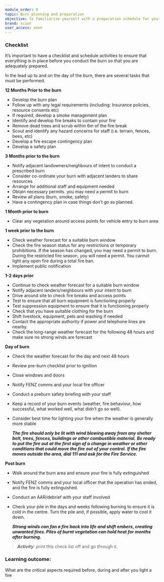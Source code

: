 ```yaml
---
module_order: 9
topic: Burn planning and preparation
objective: To familiarise yourself with a preparation schedule for your prescribed burn.
brand: scion
user_access: anon
---
```


### Checklist

It’s important to have a checklist and schedule activities to ensure that everything is in place before you conduct the burn so that you are adequately prepared. 

In the lead up to and on the day of the burn, there are several tasks that must be performed.  


**12 Months Prior to the burn**
* Develop the burn plan
* Follow up with any legal requirements (including: Insurance policies, resource consents etc)
* If required, develop a smoke management plan
* Identify and develop fire breaks to contain your fire
* Remove dead trees and scrub within 6m of the fire break
* Scout and identify any hazard concerns for staff (i.e. terrain, fences, bees, etc)
* Develop a fire escape contingency plan
* Develop a safety plan
	
	
**3 Months prior to the burn**
* Notify adjacent landowners/neighbours of intent to conduct a prescribed burn
* Consider co-ordinate your burn with adjacent landers to share resources
* Arrange for additional staff and equipment needed
* Obtain necessary permits. you may need a permit to burn
* Review all plans (burn, smoke, safety)
* Have a contingency plan in case things don’t go as planned.
	
	
**1 Month prior to burn**
* Clear any vegetation around access points for vehicle entry to burn area
	

	
**1 week prior to the burn**
* Check weather forecast for a suitable burn window
* Check the fire season status for any restrictions or temporary prohibitions.  If the season has changed, you may need a permit to burn.  During the restricted fire season, you will need a permit. You cannot light any open fire during a total fire ban.
* Implement public notification
	
		
**1-2 days prior**
* Continue to check weather forecast for a suitable burn window
* Notify adjacent landers/neighbours with your intent to burn
* Drive around site to check fire breaks and access points
* Test to ensure that all burn equipment is functioning properly
* Test suppression equipment to ensure that it is functioning properly
* Check that you have suitable clothing for the burn
* Shift livestock, equipment, pets and washing if needed
* Contact the appropriate authority if power and telephone lines are nearby.
* Check the long-range weather forecast for the following 48 hours and make sure no strong winds are forecast
	
	

**Day of burn**
* Check the weather forecast for the day and next 48 hours
* Review pre-burn checklist prior to ignition
* Close windows and doors
* Notify FENZ comms and your local fire officer
* Conduct a preburn safety briefing with your staff
* Keep a record of your burn events (weather, fire behaviour, how successful, what worked well, what didn’t go so well).
* Consider best time for lighting your fire when the weather is generally more stable
    
    _**The fire should only be lit with wind blowing away from any shelter belt, trees, fences, buildings or other combustible material.**_
	_**Be ready to put the fire out at the first sign of a change in weather or other conditions that could move the fire out of your control.**_
    _**If the fire moves outside the area, dial 111 and ask for the Fire Service.**_
	
	
**Post burn**
* Walk around the burn area and ensure your fire is fully extinguished
* Notify FENZ comms and your local officer that the operation has ended, and the fire is fully extinguished.
* Conduct an AAR/debrief with your staff involved
* Check your pile in the days and weeks following burning to ensure it is cold in the centre. Turn the pile and, if possible, apply water to cool it down.


    _**Strong winds can fan a fire back into life and shift embers, creating unwanted fires. Piles of burnt vegetation can hold heat for months after burning.**_






>___**Activity**___:  print this check list off and go through it. 






### Learning outcome: 

What are the critical aspects required before, during and after you light a fire
